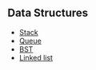 ## Data Structures

- [Stack](https://github.com/dgharsallah/algorithms-data-structures/blob/master/data%20structures/Stack.cpp)
- [Queue](https://github.com/dgharsallah/algorithms-data-structures/blob/master/data%20structures/Queue.cpp)
- [BST](https://github.com/dgharsallah/algorithms-data-structures/blob/master/data%20structures/BST.cpp)
- [Linked list](https://github.com/dgharsallah/algorithms-data-structures/blob/master/data%20structures/Linked%20list.cpp)

